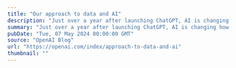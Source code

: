 ```yaml
---
title: "Our approach to data and AI"
description: "Just over a year after launching ChatGPT, AI is changing how we live, work and learn. It’s also raised important conversations about data in the age of AI. More on our approach, a new Media Manager for creators and content owners, and where we’re headed."
summary: "Just over a year after launching ChatGPT, AI is changing how we live, work and learn. It’s also raised important conversations about data in the age of AI. More on our approach, a new Media Manager for creators and content owners, and where we’re headed."
pubDate: "Tue, 07 May 2024 00:00:00 GMT"
source: "OpenAI Blog"
url: "https://openai.com/index/approach-to-data-and-ai"
thumbnail: ""
---
```


